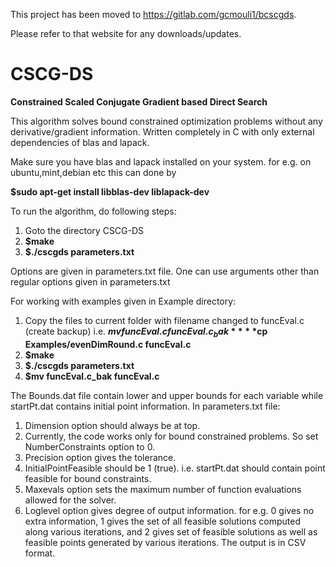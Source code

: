 This project has been moved to https://gitlab.com/gcmouli1/bcscgds.

Please refer to that website for any downloads/updates.



# CSCG-DS
**Constrained Scaled Conjugate Gradient based Direct Search**

This algorithm solves bound constrained optimization problems without any derivative/gradient information.
Written completely in C with only external dependencies of blas and lapack.

Make sure you have blas and lapack installed on your system.
for e.g. on ubuntu,mint,debian etc this can done by

**$sudo apt-get install libblas-dev liblapack-dev**


To run the algorithm, do following steps:
  1. Goto the directory CSCG-DS
  2. **$make**
  3. **$./cscgds parameters.txt**

Options are given in parameters.txt file. 
One can use arguments other than regular options given in parameters.txt

For working with examples given in Example directory:
1. Copy the files to current folder with filename changed to funcEval.c (create backup) i.e.
**$mv funcEval.c funcEval.c_bak**
**$cp Examples/evenDimRound.c funcEval.c**
2. **$make**
3. **$./cscgds parameters.txt**
4. **$mv funcEval.c_bak funcEval.c**

The Bounds.dat file contain lower and upper bounds for each variable while startPt.dat contains initial point information.
In parameters.txt file:
1. Dimension option should always be at top.
2. Currently, the code works only for bound constrained problems. So set NumberConstraints option to 0.
3. Precision option gives the tolerance.
4. InitialPointFeasible should be 1 (true). i.e. startPt.dat should contain point feasible for bound constraints.
5. Maxevals option sets the maximum number of function evaluations allowed for the solver.
6. Loglevel option gives degree of output information. for e.g. 0 gives no extra information, 1 gives the set of all feasible solutions computed along various iterations, and 2 gives set of feasible solutions as well as feasible points generated by various iterations. The output is in CSV format.

